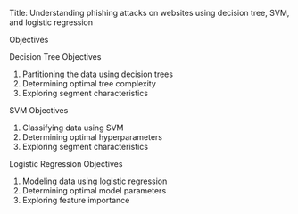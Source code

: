  Title: Understanding phishing attacks on websites using decision tree, SVM, and logistic regression

Objectives

Decision Tree Objectives

1. Partitioning the data using decision trees
2. Determining optimal tree complexity
3. Exploring segment characteristics

SVM Objectives

1. Classifying data using SVM
2. Determining optimal hyperparameters
3. Exploring segment characteristics

Logistic Regression Objectives

1. Modeling data using logistic regression
2. Determining optimal model parameters
3. Exploring feature importance
